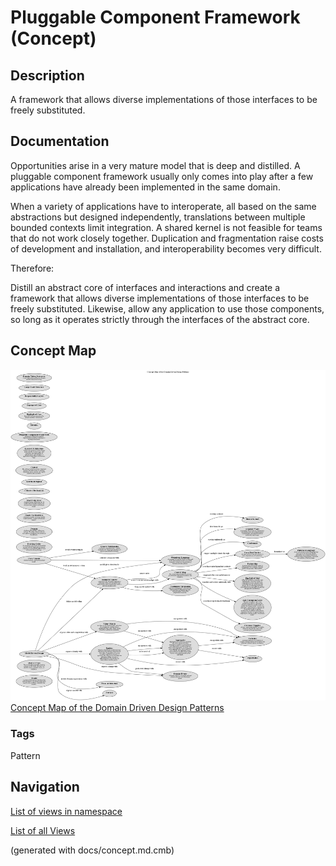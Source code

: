 # Pluggable Component Framework (Concept)
## Description
A framework that allows diverse implementations of those interfaces to be
freely substituted.

## Documentation
Opportunities arise in a very mature model that is deep and distilled. A
pluggable component framework usually only comes into play after a few
applications have already been implemented in the same domain.

When a variety of applications have to interoperate, all based on the same
abstractions but designed independently, translations between multiple bounded
contexts limit integration. A shared kernel is not feasible for teams that do
not work closely together. Duplication and fragmentation raise costs of
development and installation, and interoperability becomes very difficult.

Therefore:

Distill an abstract core of interfaces and interactions and create a framework
that allows diverse implementations of those interfaces to be freely
substituted. Likewise, allow any application to use those components, so long
as it operates strictly through the interfaces of the abstract core.

## Concept Map
![Concept Map of the Domain Driven Design Patterns](../../software-development/domain-driven-design/concept-view.png)
[Concept Map of the Domain Driven Design Patterns](../../software-development/domain-driven-design/concept-view.md)

### Tags
Pattern


## Navigation
[List of views in namespace](./views-in-namespace.md)

[List of all Views](../../views.md)

(generated with docs/concept.md.cmb)
